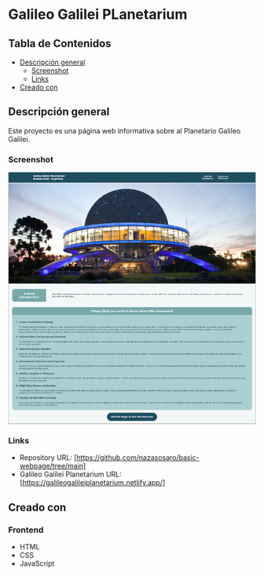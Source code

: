 # Galileo Galilei PLanetarium

## Tabla de Contenidos

- [Descripción general](#descripción-general)
  - [Screenshot](#screenshot)
  - [Links](#links)
- [Creado con](#creado-con)

## Descripción general
Este proyecto es una página web informativa sobre al Planetario Galileo Galilei. 

### Screenshot
<div>
  <div style='display: flex'; flex-direction: column; justify-content: center; width: 100%; gap: 20px; padding: 25px 0'>
    <img src='./images/galileo-galilei.png'/>
  </div>
</div>

### Links
- Repository URL: [https://github.com/nazasosaro/basic-webpage/tree/main]
- Galileo Galilei Planetarium URL: [https://galileogalileiplanetarium.netlify.app/]

## Creado con
### Frontend
- HTML
- CSS
- JavaScript
